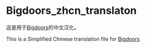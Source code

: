 # Bigdoors_zhcn_translaton
这是用于[Bigdoors](https://www.spigotmc.org/resources/big-doors.58669)的中文汉化。

This is a Simplified Chinese translation file for [Bigdoors](https://www.spigotmc.org/resources/big-doors.58669)
